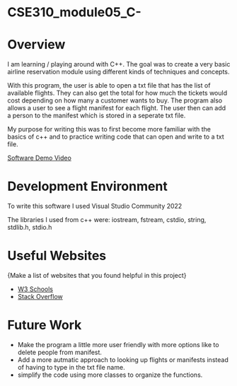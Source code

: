 # CSE310_module05_C-

# Overview

I am learning / playing around with C++. The goal was to create a very basic airline reservation module using different kinds of techniques and concepts. 

With this program, the user is able to open a txt file that has the list of available flights. They can also get the total for how much the tickets would cost depending on how many a customer wants to buy. The program also allows a user to see a flight manifest for each flight. The user then can add a person to the manifest which is stored in a seperate txt file. 

My purpose for writing this was to first become more familiar with the basics of c++ and to practice writing code that can open and write to a txt file. 

[Software Demo Video](https://youtu.be/0yJmWbxIinI)

# Development Environment

To write this software I used Visual Studio Community 2022

The libraries I used from c++ were: iostream, fstream, cstdio, string, stdlib.h, stdio.h

# Useful Websites

{Make a list of websites that you found helpful in this project}
* [W3 Schools](https://www.w3schools.com/cpp/default.asp)
* [Stack Overflow](https://stackoverflow.com/)

# Future Work

* Make the program a little more user friendly with more options like to delete people from manifest.
* Add a more autmatic approach to looking up flights or manifests instead of having to type in the txt file name.
* simplify the code using more classes to organize the functions. 
